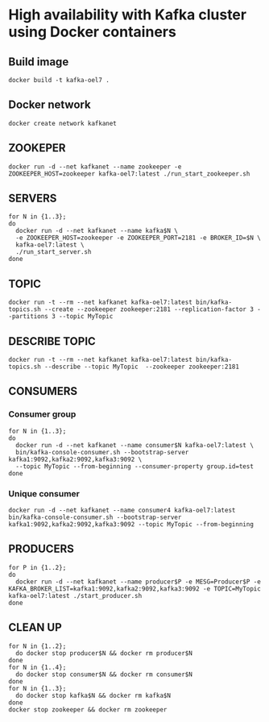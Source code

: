 # High availability with Kafka cluster using Docker containers

## Build image
```
docker build -t kafka-oel7 .
```
## Docker network
```
docker create network kafkanet
```
## ZOOKEPER
```
docker run -d --net kafkanet --name zookeeper -e ZOOKEEPER_HOST=zookeeper kafka-oel7:latest ./run_start_zookeeper.sh
```
## SERVERS
```
for N in {1..3};
do
  docker run -d --net kafkanet --name kafka$N \
  -e ZOOKEEPER_HOST=zookeeper -e ZOOKEEPER_PORT=2181 -e BROKER_ID=$N \
  kafka-oel7:latest \
  ./run_start_server.sh
done
```
## TOPIC
```
docker run -t --rm --net kafkanet kafka-oel7:latest bin/kafka-topics.sh --create --zookeeper zookeeper:2181 --replication-factor 3 --partitions 3 --topic MyTopic
```
## DESCRIBE TOPIC
```
docker run -t --rm --net kafkanet kafka-oel7:latest bin/kafka-topics.sh --describe --topic MyTopic  --zookeeper zookeeper:2181
```
## CONSUMERS
### Consumer group
```
for N in {1..3};
do
  docker run -d --net kafkanet --name consumer$N kafka-oel7:latest \
  bin/kafka-console-consumer.sh --bootstrap-server kafka1:9092,kafka2:9092,kafka3:9092 \
  --topic MyTopic --from-beginning --consumer-property group.id=test
done
```
### Unique consumer
```
docker run -d --net kafkanet --name consumer4 kafka-oel7:latest bin/kafka-console-consumer.sh --bootstrap-server kafka1:9092,kafka2:9092,kafka3:9092 --topic MyTopic --from-beginning
```
## PRODUCERS
```
for P in {1..2};
do
  docker run -d --net kafkanet --name producer$P -e MESG=Producer$P -e KAFKA_BROKER_LIST=kafka1:9092,kafka2:9092,kafka3:9092 -e TOPIC=MyTopic kafka-oel7:latest ./start_producer.sh
done
```
## CLEAN UP
```
for N in {1..2};
  do docker stop producer$N && docker rm producer$N 
done
for N in {1..4};
  do docker stop consumer$N && docker rm consumer$N
done
for N in {1..3};
  do docker stop kafka$N && docker rm kafka$N
done
docker stop zookeeper && docker rm zookeeper
```
